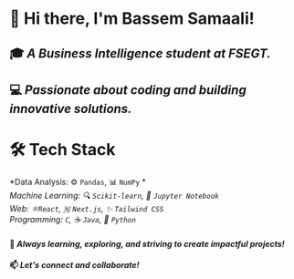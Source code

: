 # 👋 Hi there, I'm Bassem Samaali!
## 🎓 *A Business Intelligence student at FSEGT.* </br>
## 💻 *Passionate about coding and building innovative solutions.*

# 🛠️ Tech Stack
*Data Analysis: ⚙️ `Pandas`, 📊 `NumPy` *</br>
*Machine Learning: 🔍 `Scikit-learn`, 📓 `Jupyter Notebook`* </br>
*Web: ⚛️`React`, 🇳 `Next.js`, ✨ `Tailwind CSS`* </br>
*Programming: `C`, ☕ `Java`, 🐉 `Python`* </br>


#### 🌟 *Always learning, exploring, and striving to create impactful projects!* </br>
#### 📫 *Let's connect and collaborate!* </br>



<!--
**samaalibassem123/samaalibassem123** is a ✨ _special_ ✨ repository because its `README.md` (this file) appears on your GitHub profile.

Here are some ideas to get you started:

- 🔭 I’m currently working on ...
- 🌱 I’m currently learning ...
- 👯 I’m looking to collaborate on ...
- 🤔 I’m looking for help with ...
- 💬 Ask me about ...
- 📫 How to reach me: ...
- 😄 Pronouns: ...
- ⚡ Fun fact: ...
-->
